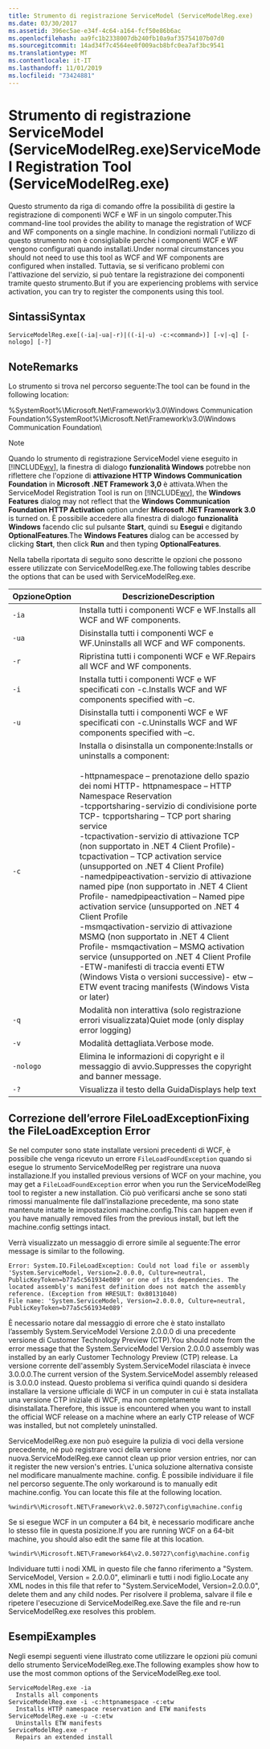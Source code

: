 ```yaml
---
title: Strumento di registrazione ServiceModel (ServiceModelReg.exe)
ms.date: 03/30/2017
ms.assetid: 396ec5ae-e34f-4c64-a164-fcf50e86b6ac
ms.openlocfilehash: aa9fc1b2338007db240fb10a9af35754107b07d0
ms.sourcegitcommit: 14ad34f7c4564ee0f009acb8bfc0ea7af3bc9541
ms.translationtype: MT
ms.contentlocale: it-IT
ms.lasthandoff: 11/01/2019
ms.locfileid: "73424881"
---
```

# <a name="servicemodel-registration-tool-servicemodelregexe"></a><span data-ttu-id="039d4-102">Strumento di registrazione ServiceModel (ServiceModelReg.exe)</span><span class="sxs-lookup"><span data-stu-id="039d4-102">ServiceModel Registration Tool (ServiceModelReg.exe)</span></span>
<span data-ttu-id="039d4-103">Questo strumento da riga di comando offre la possibilità di gestire la registrazione di componenti WCF e WF in un singolo computer.</span><span class="sxs-lookup"><span data-stu-id="039d4-103">This command-line tool provides the ability to manage the registration of WCF and WF components on a single machine.</span></span> <span data-ttu-id="039d4-104">In condizioni normali l'utilizzo di questo strumento non è consigliabile perché i componenti WCF e WF vengono configurati quando installati.</span><span class="sxs-lookup"><span data-stu-id="039d4-104">Under normal circumstances you should not need to use this tool as WCF and WF components are configured when installed.</span></span> <span data-ttu-id="039d4-105">Tuttavia, se si verificano problemi con l'attivazione del servizio, si può tentare la registrazione dei componenti tramite questo strumento.</span><span class="sxs-lookup"><span data-stu-id="039d4-105">But if you are experiencing problems with service activation, you can try to register the components using this tool.</span></span>  
  
## <a name="syntax"></a><span data-ttu-id="039d4-106">Sintassi</span><span class="sxs-lookup"><span data-stu-id="039d4-106">Syntax</span></span>  
  
```console  
ServiceModelReg.exe[(-ia|-ua|-r)|((-i|-u) -c:<command>)] [-v|-q] [-nologo] [-?]  
```  
  
## <a name="remarks"></a><span data-ttu-id="039d4-107">Note</span><span class="sxs-lookup"><span data-stu-id="039d4-107">Remarks</span></span>  
 <span data-ttu-id="039d4-108">Lo strumento si trova nel percorso seguente:</span><span class="sxs-lookup"><span data-stu-id="039d4-108">The tool can be found in the following location:</span></span>  
  
 <span data-ttu-id="039d4-109">%SystemRoot%\Microsoft.Net\Framework\v3.0\Windows Communication Foundation</span><span class="sxs-lookup"><span data-stu-id="039d4-109">%SystemRoot%\Microsoft.Net\Framework\v3.0\Windows Communication Foundation</span></span>\  
  
> [!NOTE]
> <span data-ttu-id="039d4-110">Quando lo strumento di registrazione ServiceModel viene eseguito in [!INCLUDE[wv](../../../includes/wv-md.md)], la finestra di dialogo **funzionalità Windows** potrebbe non riflettere che l'opzione di **attivazione HTTP Windows Communication Foundation** in **Microsoft .NET Framework 3,0** è attivata.</span><span class="sxs-lookup"><span data-stu-id="039d4-110">When the ServiceModel Registration Tool is run on [!INCLUDE[wv](../../../includes/wv-md.md)], the **Windows Features** dialog may not reflect that the **Windows Communication Foundation HTTP Activation** option under **Microsoft .NET Framework 3.0** is turned on.</span></span> <span data-ttu-id="039d4-111">È possibile accedere alla finestra di dialogo **funzionalità Windows** facendo clic sul pulsante **Start**, quindi su **Esegui** e digitando **OptionalFeatures**.</span><span class="sxs-lookup"><span data-stu-id="039d4-111">The **Windows Features** dialog can be accessed by clicking **Start**, then click **Run** and then typing **OptionalFeatures**.</span></span>  
  
 <span data-ttu-id="039d4-112">Nella tabella riportata di seguito sono descritte le opzioni che possono essere utilizzate con ServiceModelReg.exe.</span><span class="sxs-lookup"><span data-stu-id="039d4-112">The following tables describe the options that can be used with ServiceModelReg.exe.</span></span>  
  
|<span data-ttu-id="039d4-113">Opzione</span><span class="sxs-lookup"><span data-stu-id="039d4-113">Option</span></span>|<span data-ttu-id="039d4-114">Descrizione</span><span class="sxs-lookup"><span data-stu-id="039d4-114">Description</span></span>|  
|------------|-----------------|  
|`-ia`|<span data-ttu-id="039d4-115">Installa tutti i componenti WCF e WF.</span><span class="sxs-lookup"><span data-stu-id="039d4-115">Installs all WCF and WF components.</span></span>|  
|`-ua`|<span data-ttu-id="039d4-116">Disinstalla tutti i componenti WCF e WF.</span><span class="sxs-lookup"><span data-stu-id="039d4-116">Uninstalls all WCF and WF components.</span></span>|  
|`-r`|<span data-ttu-id="039d4-117">Ripristina tutti i componenti WCF e WF.</span><span class="sxs-lookup"><span data-stu-id="039d4-117">Repairs all WCF and WF components.</span></span>|  
|`-i`|<span data-ttu-id="039d4-118">Installa tutti i componenti WCF e WF specificati con -c.</span><span class="sxs-lookup"><span data-stu-id="039d4-118">Installs WCF and WF components specified with –c.</span></span>|  
|`-u`|<span data-ttu-id="039d4-119">Disinstalla tutti i componenti WCF e WF specificati con -c.</span><span class="sxs-lookup"><span data-stu-id="039d4-119">Uninstalls WCF and WF components specified with –c.</span></span>|  
|`-c`|<span data-ttu-id="039d4-120">Installa o disinstalla un componente:</span><span class="sxs-lookup"><span data-stu-id="039d4-120">Installs or uninstalls a component:</span></span><br /><br /> <span data-ttu-id="039d4-121">-httpnamespace – prenotazione dello spazio dei nomi HTTP</span><span class="sxs-lookup"><span data-stu-id="039d4-121">-   httpnamespace – HTTP Namespace Reservation</span></span><br /><span data-ttu-id="039d4-122">-tcpportsharing-servizio di condivisione porte TCP</span><span class="sxs-lookup"><span data-stu-id="039d4-122">-   tcpportsharing – TCP port sharing service</span></span><br /><span data-ttu-id="039d4-123">-tcpactivation-servizio di attivazione TCP (non supportato in .NET 4 Client Profile)</span><span class="sxs-lookup"><span data-stu-id="039d4-123">-   tcpactivation – TCP activation service (unsupported on .NET 4 Client Profile)</span></span><br /><span data-ttu-id="039d4-124">-namedpipeactivation-servizio di attivazione named pipe (non supportato in .NET 4 Client Profile</span><span class="sxs-lookup"><span data-stu-id="039d4-124">-   namedpipeactivation – Named pipe activation service (unsupported on .NET 4 Client Profile</span></span><br /><span data-ttu-id="039d4-125">-msmqactivation-servizio di attivazione MSMQ (non supportato in .NET 4 Client Profile</span><span class="sxs-lookup"><span data-stu-id="039d4-125">-   msmqactivation – MSMQ activation service (unsupported on .NET 4 Client Profile</span></span><br /><span data-ttu-id="039d4-126">-ETW-manifesti di traccia eventi ETW (Windows Vista o versioni successive)</span><span class="sxs-lookup"><span data-stu-id="039d4-126">-   etw – ETW event tracing manifests (Windows Vista or later)</span></span>|  
|`-q`|<span data-ttu-id="039d4-127">Modalità non interattiva (solo registrazione errori visualizzata)</span><span class="sxs-lookup"><span data-stu-id="039d4-127">Quiet mode (only display error logging)</span></span>|  
|`-v`|<span data-ttu-id="039d4-128">Modalità dettagliata.</span><span class="sxs-lookup"><span data-stu-id="039d4-128">Verbose mode.</span></span>|  
|`-nologo`|<span data-ttu-id="039d4-129">Elimina le informazioni di copyright e il messaggio di avvio.</span><span class="sxs-lookup"><span data-stu-id="039d4-129">Suppresses the copyright and banner message.</span></span>|  
|`-?`|<span data-ttu-id="039d4-130">Visualizza il testo della Guida</span><span class="sxs-lookup"><span data-stu-id="039d4-130">Displays help text</span></span>|  
  
## <a name="fixing-the-fileloadexception-error"></a><span data-ttu-id="039d4-131">Correzione dell’errore FileLoadException</span><span class="sxs-lookup"><span data-stu-id="039d4-131">Fixing the FileLoadException Error</span></span>  
 <span data-ttu-id="039d4-132">Se nel computer sono state installate versioni precedenti di WCF, è possibile che venga ricevuto un errore `FileLoadFoundException` quando si esegue lo strumento ServiceModelReg per registrare una nuova installazione.</span><span class="sxs-lookup"><span data-stu-id="039d4-132">If you installed previous versions of WCF on your machine, you may get a `FileLoadFoundException` error when you run the ServiceModelReg tool to register a new installation.</span></span> <span data-ttu-id="039d4-133">Ciò può verificarsi anche se sono stati rimossi manualmente file dall’installazione precedente, ma sono state mantenute intatte le impostazioni machine.config.</span><span class="sxs-lookup"><span data-stu-id="039d4-133">This can happen even if you have manually removed files from the previous install, but left the machine.config settings intact.</span></span>  
  
 <span data-ttu-id="039d4-134">Verrà visualizzato un messaggio di errore simile al seguente:</span><span class="sxs-lookup"><span data-stu-id="039d4-134">The error message is similar to the following.</span></span>  
  
```console  
Error: System.IO.FileLoadException: Could not load file or assembly 'System.ServiceModel, Version=2.0.0.0, Culture=neutral, PublicKeyToken=b77a5c561934e089' or one of its dependencies. The located assembly's manifest definition does not match the assembly reference. (Exception from HRESULT: 0x80131040)  
File name: 'System.ServiceModel, Version=2.0.0.0, Culture=neutral, PublicKeyToken=b77a5c561934e089'  
```  
  
 <span data-ttu-id="039d4-135">È necessario notare dal messaggio di errore che è stato installato l’assembly System.ServiceModel Versione 2.0.0.0 di una precedente versione di Customer Technology Preview (CTP).</span><span class="sxs-lookup"><span data-stu-id="039d4-135">You should note from the error message that the System.ServiceModel Version 2.0.0.0 assembly was installed by an early Customer Technology Preview (CTP) release.</span></span> <span data-ttu-id="039d4-136">La versione corrente dell'assembly System.ServiceModel rilasciata è invece 3.0.0.0.</span><span class="sxs-lookup"><span data-stu-id="039d4-136">The current version of the System.ServiceModel assembly released is 3.0.0.0 instead.</span></span> <span data-ttu-id="039d4-137">Questo problema si verifica quindi quando si desidera installare la versione ufficiale di WCF in un computer in cui è stata installata una versione CTP iniziale di WCF, ma non completamente disinstallata.</span><span class="sxs-lookup"><span data-stu-id="039d4-137">Therefore, this issue is encountered when you want to install the official WCF release on a machine where an early CTP release of WCF was installed, but not completely uninstalled.</span></span>  
  
 <span data-ttu-id="039d4-138">ServiceModelReg.exe non può eseguire la pulizia di voci della versione precedente, né può registrare voci della versione nuova.</span><span class="sxs-lookup"><span data-stu-id="039d4-138">ServiceModelReg.exe cannot clean up prior version entries, nor can it register the new version's entries.</span></span> <span data-ttu-id="039d4-139">L'unica soluzione alternativa consiste nel modificare manualmente machine. config. È possibile individuare il file nel percorso seguente.</span><span class="sxs-lookup"><span data-stu-id="039d4-139">The only workaround is to manually edit machine.config. You can locate this file at the following location.</span></span>  
  
```console  
%windir%\Microsoft.NET\Framework\v2.0.50727\config\machine.config   
```  
  
 <span data-ttu-id="039d4-140">Se si esegue WCF in un computer a 64 bit, è necessario modificare anche lo stesso file in questa posizione.</span><span class="sxs-lookup"><span data-stu-id="039d4-140">If you are running WCF on a 64-bit machine, you should also edit the same file at this location.</span></span>  
  
```console  
%windir%\Microsoft.NET\Framework64\v2.0.50727\config\machine.config   
```  
  
 <span data-ttu-id="039d4-141">Individuare tutti i nodi XML in questo file che fanno riferimento a "System. ServiceModel, Version = 2.0.0.0", eliminarli e tutti i nodi figlio.</span><span class="sxs-lookup"><span data-stu-id="039d4-141">Locate any XML nodes in this file that refer to "System.ServiceModel, Version=2.0.0.0", delete them and any child nodes.</span></span> <span data-ttu-id="039d4-142">Per risolvere il problema, salvare il file e ripetere l'esecuzione di ServiceModelReg.exe.</span><span class="sxs-lookup"><span data-stu-id="039d4-142">Save the file and re-run ServiceModelReg.exe resolves this problem.</span></span>  
  
## <a name="examples"></a><span data-ttu-id="039d4-143">Esempi</span><span class="sxs-lookup"><span data-stu-id="039d4-143">Examples</span></span>  
 <span data-ttu-id="039d4-144">Negli esempi seguenti viene illustrato come utilizzare le opzioni più comuni dello strumento ServiceModelReg.exe.</span><span class="sxs-lookup"><span data-stu-id="039d4-144">The following examples show how to use the most common options of the ServiceModelReg.exe tool.</span></span>  
  
```console  
ServiceModelReg.exe -ia  
  Installs all components  
ServiceModelReg.exe -i -c:httpnamespace -c:etw  
  Installs HTTP namespace reservation and ETW manifests  
ServiceModelReg.exe -u -c:etw  
  Uninstalls ETW manifests  
ServiceModelReg.exe -r  
  Repairs an extended install  
```
